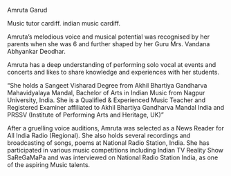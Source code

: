 Amruta Garud

Music tutor cardiff. indian music cardiff.

Amruta’s melodious voice and musical potential was recognised by her parents when she was 6 and further shaped by her Guru Mrs. Vandana Abhyankar Deodhar.

Amruta has a deep understanding of performing solo vocal at events and concerts and likes to share knowledge and experiences with her students.

“She holds a Sangeet Visharad Degree from Akhil Bhartiya Gandharva Mahavidyalaya Mandal, Bachelor of Arts in Indian Music from Nagpur University, India. She is a Qualified & Experienced Music Teacher and Registered Examiner affiliated to Akhil Bhartiya Gandharva Mandal India and PRSSV (Institute of Performing Arts and Heritage, UK)”

After a gruelling voice auditions, Amruta was selected as a News Reader for All India Radio (Regional). She also holds several recordings and broadcasting of songs, poems at National Radio Station, India. She has participated in various music competitions including Indian TV Reality Show SaReGaMaPa and was interviewed on National Radio Station India, as one of the aspiring Music talents.
